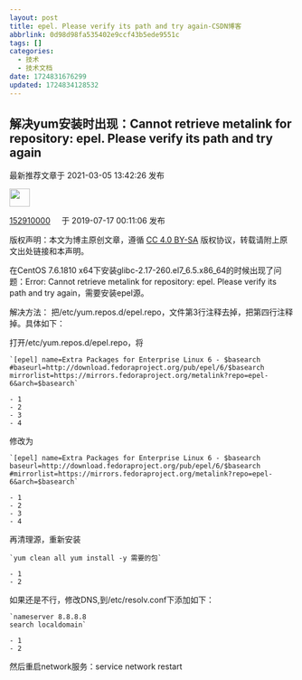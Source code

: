 ```yaml
---
layout: post
title: epel. Please verify its path and try again-CSDN博客
abbrlink: 0d98d98fa535402e9ccf43b5ede9551c
tags: []
categories:
  - 技术
  - 技术文档
date: 1724831676299
updated: 1724834128532
---
```


## 解决yum安装时出现：Cannot retrieve metalink for repository: epel. Please verify its path and try again

最新推荐文章于 2021-03-05 13:42:26 发布

<img width="36" height="32" src=":/3435322439f845129f115b2db0404c18" class="jop-noMdConv">

[152910000](https://blog.csdn.net/icodestechnology "152910000") <img width="16" height="16" src=":/21a80570eb2a4b33a4b1dce166be60d7" class="jop-noMdConv">于 2019-07-17 00:11:06 发布

版权声明：本文为博主原创文章，遵循 [CC 4.0 BY-SA](http://creativecommons.org/licenses/by-sa/4.0/) 版权协议，转载请附上原文出处链接和本声明。

在CentOS 7.6.1810 x64下安装glibc-2.17-260.el7\_6.5.x86\_64的时候出现了问题：Error: Cannot retrieve metalink for repository: epel. Please verify its path and try again，需要安装epel源。

解决方法： 把/etc/yum.repos.d/epel.repo，文件第3行注释去掉，把第四行注释掉。具体如下：

打开/etc/yum.repos.d/epel.repo，将

```
`[epel] name=Extra Packages for Enterprise Linux 6 - $basearch #baseurl=http://download.fedoraproject.org/pub/epel/6/$basearch mirrorlist=https://mirrors.fedoraproject.org/metalink?repo=epel-6&arch=$basearch`

- 1
- 2
- 3
- 4

```

修改为

```
`[epel] name=Extra Packages for Enterprise Linux 6 - $basearch baseurl=http://download.fedoraproject.org/pub/epel/6/$basearch #mirrorlist=https://mirrors.fedoraproject.org/metalink?repo=epel-6&arch=$basearch`

- 1
- 2
- 3
- 4

```

再清理源，重新安装

```
`yum clean all yum install -y 需要的包`

- 1
- 2

```

如果还是不行，修改DNS,到/etc/resolv.conf下添加如下：

```
`nameserver 8.8.8.8 
search localdomain`

- 1
- 2
```

然后重启network服务：service network restart
